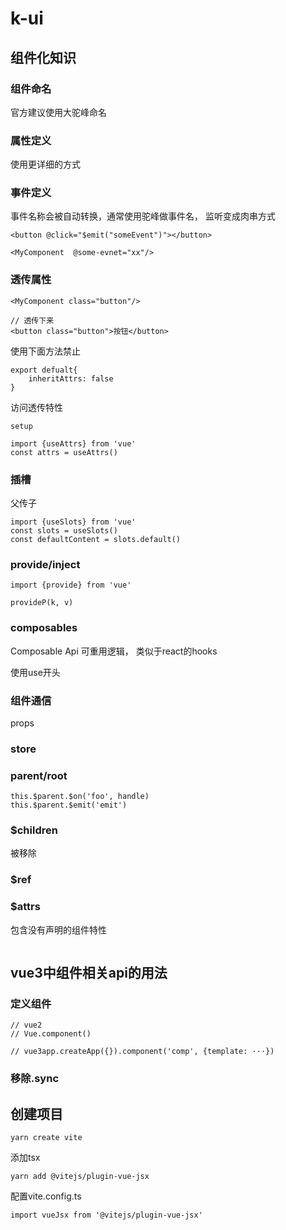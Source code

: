 # k-ui
## 组件化知识
### 组件命名

官方建议使用大驼峰命名

### 属性定义

使用更详细的方式

### 事件定义

事件名称会被自动转换，通常使用驼峰做事件名， 监听变成肉串方式

```
<button @click="$emit("someEvent")"></button>

<MyComponent  @some-evnet="xx"/>
```

### 透传属性

```
<MyComponent class="button"/>

// 透传下来
<button class="button">按钮</button>

```
使用下面方法禁止

```
export defualt{
    inheritAttrs: false
}
```
访问透传特性

```
setup

import {useAttrs} from 'vue'
const attrs = useAttrs()
```

### 插槽

父传子

```
import {useSlots} from 'vue'
const slots = useSlots()
const defaultContent = slots.default()
```

### provide/inject

```
import {provide} from 'vue'

provideP(k, v)
```
### composables

Composable Api 可重用逻辑， 类似于react的hooks

使用use开头

### 组件通信

props

### store

### parent/root

```
this.$parent.$on('foo', handle)
this.$parent.$emit('emit')
```

### $children

被移除

### $ref
### $attrs

包含没有声明的组件特性

```
```

## vue3中组件相关api的用法

### 定义组件
```
// vue2
// Vue.component()

// vue3app.createApp({}).component('comp', {template: ···})
```


### 移除.sync 

## 创建项目

```
yarn create vite
```

添加tsx

```
yarn add @vitejs/plugin-vue-jsx
```

配置vite.config.ts

```
import vueJsx from '@vitejs/plugin-vue-jsx'
```







